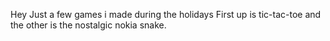 Hey
Just a few games i made during the holidays
First up is tic-tac-toe and the other is the nostalgic nokia snake.
